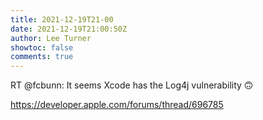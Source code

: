 ```yaml
---
title: 2021-12-19T21-00
date: 2021-12-19T21:00:50Z
author: Lee Turner
showtoc: false
comments: true
---
```


RT @fcbunn: It seems Xcode has the Log4j vulnerability 🙃

https://developer.apple.com/forums/thread/696785

